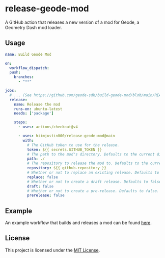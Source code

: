 # release-geode-mod
A GitHub action that releases a new version of a mod for Geode, a Geometry Dash mod loader.

## Usage
```yml
name: Build Geode Mod

on:
  workflow_dispatch:
  push:
    branches:
      - "**"

jobs:
  # ... (See https://github.com/geode-sdk/build-geode-mod/blob/main/README.md)
  release:
    name: Release the mod
    runs-on: ubuntu-latest
    needs: ['package']

    steps:
      - uses: actions/checkout@v4

      - uses: hiimjustin000/release-geode-mod@main
        with:
          # The GitHub token to use for the release.
          token: ${{ secrets.GITHUB_TOKEN }}
          # The path to the mod's directory. Defaults to the current directory.
          path: ./
          # The repository to release the mod to. Defaults to the current repository.
          repository: ${{ github.repository }}
          # Whether or not to replace an existing release. Defaults to false.
          replace: false
          # Whether or not to create a draft release. Defaults to false.
          draft: false
          # Whether or not to create a pre-release. Defaults to false.
          prerelease: false
```

## Example
An example workflow that builds and releases a mod can be found [here](./examples/release.yml).

## License
This project is licensed under the [MIT License](./LICENSE).